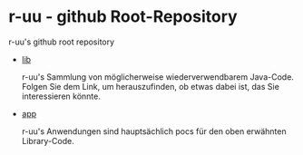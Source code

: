 # r-uu - github Root-Repository

r-uu's github root repository

- [lib](md/lib/readme.md)

  r-uu's Sammlung von möglicherweise wiederverwendbarem Java-Code. Folgen Sie dem Link, um herauszufinden, ob etwas dabei ist, das Sie interessieren könnte.

- [app](md/app/readme.md)

  r-uu's Anwendungen sind hauptsächlich pocs für den oben erwähnten Library-Code.